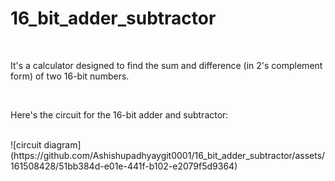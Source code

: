 <h1>16_bit_adder_subtractor</h1><br>
<p>It's a calculator designed to find the sum and difference (in 2's complement form) of two 16-bit numbers.</p><br>

<p>Here's the circuit for the 16-bit adder and subtractor:</p><br>
![circuit diagram](https://github.com/Ashishupadhyaygit0001/16_bit_adder_subtractor/assets/161508428/51bb384d-e01e-441f-b102-e2079f5d9364)
